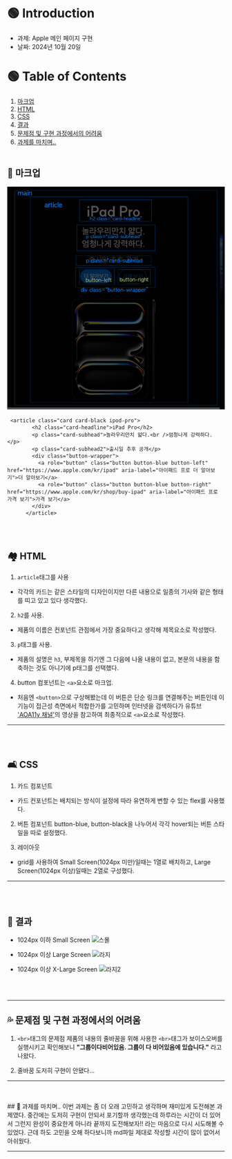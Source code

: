 # 🟢 Introduction

- 과제: Apple 메인 페이지 구현
- 날짜: 2024년 10월 20일

# 🟢 Table of Contents

1. [마크업](#-마크업)
2. [HTML](#-html에-대하여)
3. [CSS](#-css-설명)
4. [결과](#-결과)
5. [문제점 및 구현 과정에서의 어려움](#-문제점-및-구현-과정에서의-어려움)
6. [과제를 마치며..](#-과제를-마치며)
   <br />
   <br />

## 🧐 마크업

![마크업](./../md/images/apple-markup.jpg)
<br>

```
 <article class="card card-black ipod-pro">
        <h2 class="card-headline">iPad Pro</h2>
        <p class="card-subhead">놀라우리만치 얇다.<br />엄청나게 강력하다.</p>
        <p class="card-subhead2">출시일 추후 공개</p>
        <div class="button-wrapper">
          <a role="button" class="button button-blue button-left" href="https://www.apple.com/kr/ipad" aria-label="아이패드 프로 더 알아보기">더 알아보기</a>
          <a role="button" class="button button-blue button-right" href="https://www.apple.com/kr/shop/buy-ipad" aria-label="아이패드 프로 가격 보기">가격 보기</a>
        </div>
      </article>
```

<br><br>

## 🏘️ HTML

1. `article`태그를 사용

- 각각의 카드는 같은 스타일의 디자인이지만 다른 내용으로 일종의 기사와 같은 형태를 띠고 있고 있다 생각했다.

2. `h2`를 사용.

- 제품의 이름은 컨포넌트 관점에서 가장 중요하다고 생각해 제목요소로 작성했다.

3. `p`태그를 사용.

- 제품의 설명은 `h3`, 부제목을 하기엔 그 다음에 나올 내용이 없고, 본문의 내용을 함축하는 것도 아니기에 p태그를 선택했다.

4. button 컴포넌트는 `<a>`요소로 마크업.

- 처음엔 `<button>`으로 구상해봤는데 이 버튼은 단순 링크를 연결해주는 버튼인데 이 기능이 접근성 측면에서 적합한가를 고민하며 인터넷을 검색하다가 유튜브 ['AOA11y 채널'](https://www.youtube.com/watch?v=dhsr2LGTA-s)의 영상을 참고하여 최종적으로 `<a>`요소로 작성했다.

---

<br />
<br />

## 🛋️ CSS

1. 카드 컴포넌트

- 카드 컨포넌트는 배치되는 방식이 설정에 따라 유연하게 변할 수 있는 flex를 사용했다.

2. 버튼 컴포넌트
   button-blue, button-black을 나누어서 각각 hover되는 버튼 스타일을 따로 설정했다.

3. 레이아웃

- grid를 사용하여 Small Screen(1024px 미만)일때는 1열로 배치하고, Large Screen(1024px 이상)일때는 2열로 구성했다.

---

<br />
<br />

## 🌈 결과

- 1024px 이하 Small Screen
  ![스몰](./../md/images/small-screen.gif)

- 1024px 이상 Large Screen
  ![라지](./../md/images/large-screen.gif)

- 1024px 이상 X-Large Screen
![라지2](./../md/images/large-screen-2.gif)

  <br />
  <br />

---

## 💦 문제점 및 구현 과정에서의 어려움

1. `<br>`태그의 문제점
   제품의 내용의 줄바꿈을 위해 사용한 `<br>`태그가 보이스오버를 실행시키고 확인해보니 **"그룹이다비어있음. 그룹이 다 비어있음에 있습니다."** 라고 나왔다.

2. 줄바꿈
   도저히 구현이 안됐다...

---

<br />
<br />
## 🙂 과제를 마치며..
이번 과제는 좀 더 오래 고민하고 생각하며 재미있게 도전해본 과제였다. 중간에는 도저히 구현이 안되서 포기할까 생각했는데 하루라는 시간이 더 있어서 그런지 완성이 중요한게 아니라 끝까지 도전해보자!! 라는 마음으로 다시 시도해볼 수 있었다. 근데 하도 고민을 오해 하다보니까 md파일 제대로 작성할 시간이 많이 없어서 아쉬웠다.

---

<br />
<br />
